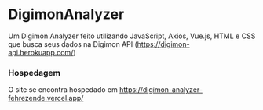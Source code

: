 # DigimonAnalyzer

Um Digimon Analyzer feito utilizando JavaScript, Axios, Vue.js, HTML e CSS que busca seus dados na Digimon API (https://digimon-api.herokuapp.com/)

### Hospedagem
O site se encontra hospedado em https://digimon-analyzer-fehrezende.vercel.app/
